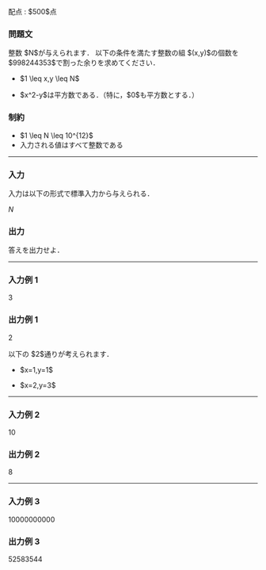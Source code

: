 
<div>

<span>

<span>

<p>
配点 : $500$点
</p>

<div>

<section>

### **問題文**

<p>
整数 $N$が与えられます．
以下の条件を満たす整数の組 $(x,y)$の個数を $998244353$で割った余りを求めてください．
</p>

<ul>

<li>

<p>
$1 \leq x,y \leq N$
</p>

</li>

<li>

<p>
$x^2-y$は平方数である．（特に，$0$も平方数とする．）
</p>

</li>

</ul>

</section>

</div>

<div>

<section>

### **制約**

<ul>

<li>
$1 \leq N \leq 10^{12}$
</li>

<li>
入力される値はすべて整数である
</li>

</ul>

</section>

</div>

---

<div>

<div>

<section>

### **入力**

<p>
入力は以下の形式で標準入力から与えられる．
</p>

<div>

$N$
</div>

</section>

</div>

<div>

<section>

### **出力**

<p>
答えを出力せよ．
</p>

</section>

</div>

</div>

---

<div>

<section>

### **入力例 1**

<div>

3

</div>

</section>

</div>

<div>

<section>

### **出力例 1**

<div>

2

</div>

<p>
以下の $2$通りが考えられます．
</p>

<ul>

<li>

<p>
$x=1,y=1$
</p>

</li>

<li>

<p>
$x=2,y=3$
</p>

</li>

</ul>

</section>

</div>

---

<div>

<section>

### **入力例 2**

<div>

10

</div>

</section>

</div>

<div>

<section>

### **出力例 2**

<div>

8

</div>

</section>

</div>

---

<div>

<section>

### **入力例 3**

<div>

10000000000

</div>

</section>

</div>

<div>

<section>

### **出力例 3**

<div>

52583544

</div>

</section>

</div>

</span>

</span>

</div>
